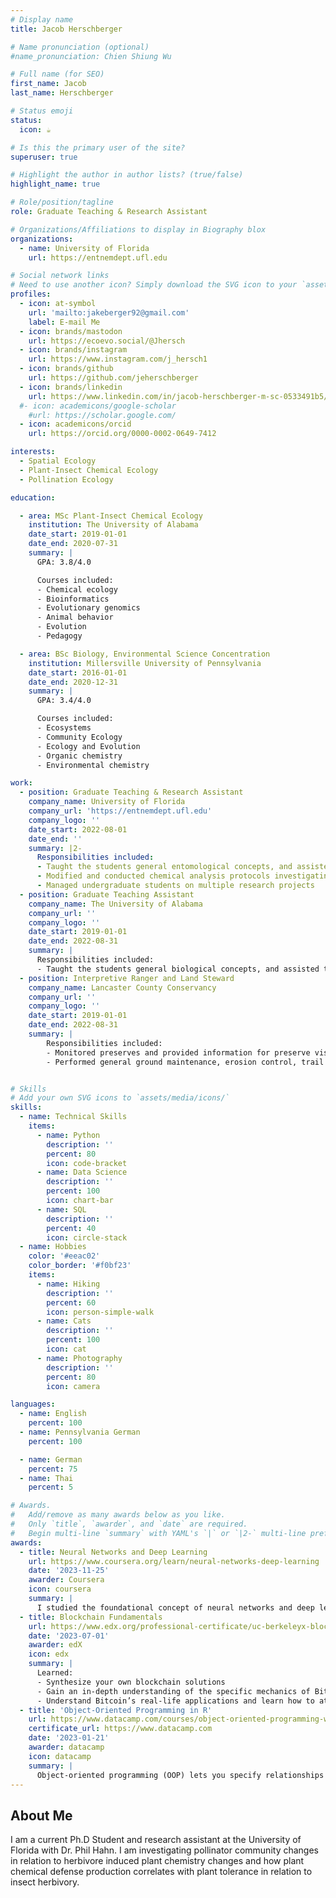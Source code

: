 ```yaml
---
# Display name
title: Jacob Herschberger

# Name pronunciation (optional)
#name_pronunciation: Chien Shiung Wu

# Full name (for SEO)
first_name: Jacob
last_name: Herschberger

# Status emoji
status:
  icon: ☕️

# Is this the primary user of the site?
superuser: true

# Highlight the author in author lists? (true/false)
highlight_name: true

# Role/position/tagline
role: Graduate Teaching & Research Assistant

# Organizations/Affiliations to display in Biography blox
organizations:
  - name: University of Florida
    url: https://entnemdept.ufl.edu

# Social network links
# Need to use another icon? Simply download the SVG icon to your `assets/media/icons/` folder.
profiles:
  - icon: at-symbol
    url: 'mailto:jakeberger92@gmail.com'
    label: E-mail Me
  - icon: brands/mastodon
    url: https://ecoevo.social/@Jhersch
  - icon: brands/instagram
    url: https://www.instagram.com/j_hersch1
  - icon: brands/github
    url: https://github.com/jeherschberger
  - icon: brands/linkedin
    url: https://www.linkedin.com/in/jacob-herschberger-m-sc-0533491b5/
  #- icon: academicons/google-scholar
    #url: https://scholar.google.com/
  - icon: academicons/orcid
    url: https://orcid.org/0000-0002-0649-7412

interests:
  - Spatial Ecology
  - Plant-Insect Chemical Ecology
  - Pollination Ecology

education:

  - area: MSc Plant-Insect Chemical Ecology
    institution: The University of Alabama
    date_start: 2019-01-01
    date_end: 2020-07-31
    summary: |
      GPA: 3.8/4.0

      Courses included:
      - Chemical ecology
      - Bioinformatics
      - Evolutionary genomics
      - Animal behavior
      - Evolution
      - Pedagogy

  - area: BSc Biology, Environmental Science Concentration
    institution: Millersville University of Pennsylvania
    date_start: 2016-01-01
    date_end: 2020-12-31
    summary: |
      GPA: 3.4/4.0

      Courses included:
      - Ecosystems
      - Community Ecology
      - Ecology and Evolution
      - Organic chemistry
      - Environmental chemistry

work:
  - position: Graduate Teaching & Research Assistant
    company_name: University of Florida
    company_url: 'https://entnemdept.ufl.edu'
    company_logo: ''
    date_start: 2022-08-01
    date_end: ''
    summary: |2-
      Responsibilities included:
      - Taught the students general entomological concepts, and assisted them in performing different experiments in a laboratory setting
      - Modified and conducted chemical analysis protocols investigating plant chemical defenses
      - Managed undergraduate students on multiple research projects
  - position: Graduate Teaching Assistant
    company_name: The University of Alabama
    company_url: ''
    company_logo: ''
    date_start: 2019-01-01
    date_end: 2022-08-31
    summary: |
      Responsibilities included:
      - Taught the students general biological concepts, and assisted them in performing different experiments in a laboratory setting
  - position: Interpretive Ranger and Land Steward
    company_name: Lancaster County Conservancy
    company_url: ''
    company_logo: ''
    date_start: 2019-01-01
    date_end: 2022-08-31
    summary: |
        Responsibilities included:
        - Monitored preserves and provided information for preserve visitors
        - Performed general ground maintenance, erosion control, trail maintenance, tree grove care, invasive species removal, inventory and data collection


# Skills
# Add your own SVG icons to `assets/media/icons/`
skills:
  - name: Technical Skills
    items:
      - name: Python
        description: ''
        percent: 80
        icon: code-bracket
      - name: Data Science
        description: ''
        percent: 100
        icon: chart-bar
      - name: SQL
        description: ''
        percent: 40
        icon: circle-stack
  - name: Hobbies
    color: '#eeac02'
    color_border: '#f0bf23'
    items:
      - name: Hiking
        description: ''
        percent: 60
        icon: person-simple-walk
      - name: Cats
        description: ''
        percent: 100
        icon: cat
      - name: Photography
        description: ''
        percent: 80
        icon: camera

languages:
  - name: English
    percent: 100
  - name: Pennsylvania German
    percent: 100

  - name: German
    percent: 75
  - name: Thai
    percent: 5

# Awards.
#   Add/remove as many awards below as you like.
#   Only `title`, `awarder`, and `date` are required.
#   Begin multi-line `summary` with YAML's `|` or `|2-` multi-line prefix and indent 2 spaces below.
awards:
  - title: Neural Networks and Deep Learning
    url: https://www.coursera.org/learn/neural-networks-deep-learning
    date: '2023-11-25'
    awarder: Coursera
    icon: coursera
    summary: |
      I studied the foundational concept of neural networks and deep learning. By the end, I was familiar with the significant technological trends driving the rise of deep learning; build, train, and apply fully connected deep neural networks; implement efficient (vectorized) neural networks; identify key parameters in a neural network’s architecture; and apply deep learning to your own applications.
  - title: Blockchain Fundamentals
    url: https://www.edx.org/professional-certificate/uc-berkeleyx-blockchain-fundamentals
    date: '2023-07-01'
    awarder: edX
    icon: edx
    summary: |
      Learned:
      - Synthesize your own blockchain solutions
      - Gain an in-depth understanding of the specific mechanics of Bitcoin
      - Understand Bitcoin’s real-life applications and learn how to attack and destroy Bitcoin, Ethereum, smart contracts and Dapps, and alternatives to Bitcoin’s Proof-of-Work consensus algorithm
  - title: 'Object-Oriented Programming in R'
    url: https://www.datacamp.com/courses/object-oriented-programming-with-s3-and-r6-in-r
    certificate_url: https://www.datacamp.com
    date: '2023-01-21'
    awarder: datacamp
    icon: datacamp
    summary: |
      Object-oriented programming (OOP) lets you specify relationships between functions and the objects that they can act on, helping you manage complexity in your code. This is an intermediate level course, providing an introduction to OOP, using the S3 and R6 systems. S3 is a great day-to-day R programming tool that simplifies some of the functions that you write. R6 is especially useful for industry-specific analyses, working with web APIs, and building GUIs.
---
```


## About Me

I am a current Ph.D Student and research assistant at the University of Florida with Dr. Phil Hahn. I am investigating pollinator community changes in relation to herbivore induced plant chemistry changes and how plant chemical defense production correlates with plant tolerance in relation to insect herbivory.
